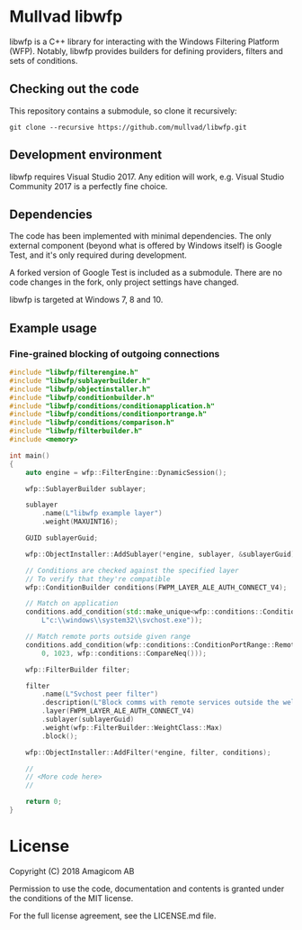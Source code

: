 # Mullvad libwfp

libwfp is a C++ library for interacting with the Windows Filtering Platform (WFP). Notably, libwfp
provides builders for defining providers, filters and sets of conditions.

## Checking out the code

This repository contains a submodule, so clone it recursively:
```
git clone --recursive https://github.com/mullvad/libwfp.git
```

## Development environment

libwfp requires Visual Studio 2017. Any edition will work, e.g. Visual Studio Community 2017 is a
perfectly fine choice.

## Dependencies

The code has been implemented with minimal dependencies. The only external component (beyond what
is offered by Windows itself) is Google Test, and it's only required during development.

A forked version of Google Test is included as a submodule. There are no code changes in the fork,
only project settings have changed.

libwfp is targeted at Windows 7, 8 and 10.

## Example usage
### Fine-grained blocking of outgoing connections
``` cpp
#include "libwfp/filterengine.h"
#include "libwfp/sublayerbuilder.h"
#include "libwfp/objectinstaller.h"
#include "libwfp/conditionbuilder.h"
#include "libwfp/conditions/conditionapplication.h"
#include "libwfp/conditions/conditionportrange.h"
#include "libwfp/conditions/comparison.h"
#include "libwfp/filterbuilder.h"
#include <memory>

int main()
{
	auto engine = wfp::FilterEngine::DynamicSession();

	wfp::SublayerBuilder sublayer;

	sublayer
		.name(L"libwfp example layer")
		.weight(MAXUINT16);

	GUID sublayerGuid;

	wfp::ObjectInstaller::AddSublayer(*engine, sublayer, &sublayerGuid);

	// Conditions are checked against the specified layer
	// To verify that they're compatible
	wfp::ConditionBuilder conditions(FWPM_LAYER_ALE_AUTH_CONNECT_V4);

	// Match on application
	conditions.add_condition(std::make_unique<wfp::conditions::ConditionApplication>( \
		L"c:\\windows\\system32\\svchost.exe"));

	// Match remote ports outside given range
	conditions.add_condition(wfp::conditions::ConditionPortRange::Remote( \
		0, 1023, wfp::conditions::CompareNeq()));

	wfp::FilterBuilder filter;

	filter
		.name(L"Svchost peer filter")
		.description(L"Block comms with remote services outside the well-known port range")
		.layer(FWPM_LAYER_ALE_AUTH_CONNECT_V4)
		.sublayer(sublayerGuid)
		.weight(wfp::FilterBuilder::WeightClass::Max)
		.block();

	wfp::ObjectInstaller::AddFilter(*engine, filter, conditions);

	//
	// <More code here>
	//

    return 0;
}
```

# License

Copyright (C) 2018 Amagicom AB

Permission to use the code, documentation and contents is granted under the conditions of the MIT
license.

For the full license agreement, see the LICENSE.md file.
